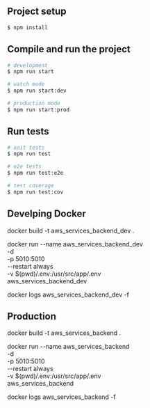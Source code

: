 ## Project setup

```bash
$ npm install
```

## Compile and run the project

```bash
# development
$ npm run start

# watch mode
$ npm run start:dev

# production mode
$ npm run start:prod
```

## Run tests

```bash
# unit tests
$ npm run test

# e2e tests
$ npm run test:e2e

# test coverage
$ npm run test:cov
```

## Develping Docker
docker build -t aws_services_backend_dev .

docker run --name aws_services_backend_dev \
  -d \
  -p 5010:5010 \
  --restart always \
  -v $(pwd)/.env:/usr/src/app/.env \
  aws_services_backend_dev

docker logs aws_services_backend_dev -f

## Production
docker build -t aws_services_backend .

docker run --name aws_services_backend \
  -d \
  -p 5010:5010 \
  --restart always \
  -v $(pwd)/.env:/usr/src/app/.env \
  aws_services_backend

docker logs aws_services_backend -f
